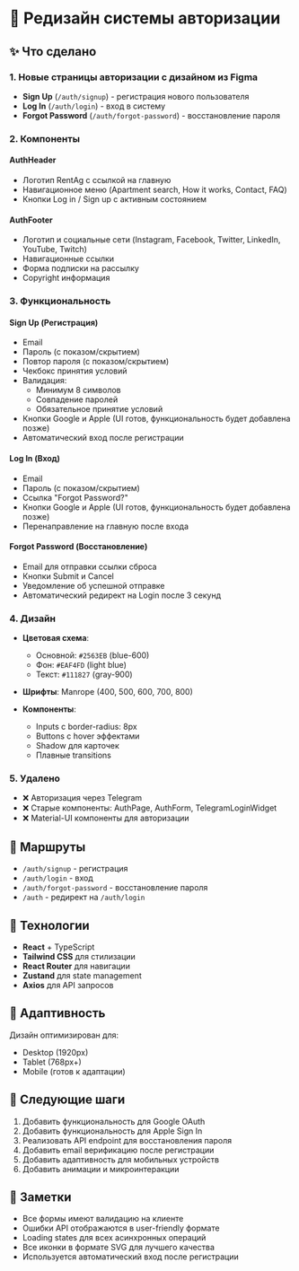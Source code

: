 # 🎨 Редизайн системы авторизации

## ✨ Что сделано

### 1. Новые страницы авторизации с дизайном из Figma

- **Sign Up** (`/auth/signup`) - регистрация нового пользователя
- **Log In** (`/auth/login`) - вход в систему
- **Forgot Password** (`/auth/forgot-password`) - восстановление пароля

### 2. Компоненты

#### AuthHeader
- Логотип RentAg с ссылкой на главную
- Навигационное меню (Apartment search, How it works, Contact, FAQ)
- Кнопки Log in / Sign up с активным состоянием

#### AuthFooter
- Логотип и социальные сети (Instagram, Facebook, Twitter, LinkedIn, YouTube, Twitch)
- Навигационные ссылки
- Форма подписки на рассылку
- Copyright информация

### 3. Функциональность

#### Sign Up (Регистрация)
- Email
- Пароль (с показом/скрытием)
- Повтор пароля (с показом/скрытием)
- Чекбокс принятия условий
- Валидация:
  - Минимум 8 символов
  - Совпадение паролей
  - Обязательное принятие условий
- Кнопки Google и Apple (UI готов, функциональность будет добавлена позже)
- Автоматический вход после регистрации

#### Log In (Вход)
- Email
- Пароль (с показом/скрытием)
- Ссылка "Forgot Password?"
- Кнопки Google и Apple (UI готов, функциональность будет добавлена позже)
- Перенаправление на главную после входа

#### Forgot Password (Восстановление)
- Email для отправки ссылки сброса
- Кнопки Submit и Cancel
- Уведомление об успешной отправке
- Автоматический редирект на Login после 3 секунд

### 4. Дизайн

- **Цветовая схема**: 
  - Основной: `#2563EB` (blue-600)
  - Фон: `#EAF4FD` (light blue)
  - Текст: `#111827` (gray-900)
  
- **Шрифты**: Manrope (400, 500, 600, 700, 800)

- **Компоненты**:
  - Inputs с border-radius: 8px
  - Buttons с hover эффектами
  - Shadow для карточек
  - Плавные transitions

### 5. Удалено

- ❌ Авторизация через Telegram
- ❌ Старые компоненты: AuthPage, AuthForm, TelegramLoginWidget
- ❌ Material-UI компоненты для авторизации

## 🎯 Маршруты

- `/auth/signup` - регистрация
- `/auth/login` - вход
- `/auth/forgot-password` - восстановление пароля
- `/auth` - редирект на `/auth/login`

## 🔧 Технологии

- **React** + TypeScript
- **Tailwind CSS** для стилизации
- **React Router** для навигации
- **Zustand** для state management
- **Axios** для API запросов

## 📱 Адаптивность

Дизайн оптимизирован для:
- Desktop (1920px)
- Tablet (768px+)
- Mobile (готов к адаптации)

## 🚀 Следующие шаги

1. Добавить функциональность для Google OAuth
2. Добавить функциональность для Apple Sign In
3. Реализовать API endpoint для восстановления пароля
4. Добавить email верификацию после регистрации
5. Добавить адаптивность для мобильных устройств
6. Добавить анимации и микроинтеракции

## 📝 Заметки

- Все формы имеют валидацию на клиенте
- Ошибки API отображаются в user-friendly формате
- Loading states для всех асинхронных операций
- Все иконки в формате SVG для лучшего качества
- Используется автоматический вход после регистрации

